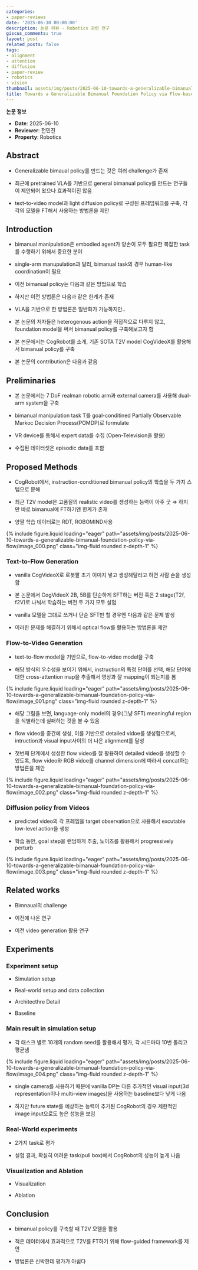 ```yaml
---
categories:
- paper-reviews
date: '2025-06-10 00:00:00'
description: 논문 리뷰 - Robotics 관련 연구
giscus_comments: true
layout: post
related_posts: false
tags:
- alignment
- attention
- diffusion
- paper-review
- robotics
- vision
thumbnail: assets/img/posts/2025-06-10-towards-a-generalizable-bimanual-foundation-policy-via-flow/thumbnail.jpg
title: Towards a Generalizable Bimanual Foundation Policy via Flow-based Video Prediction
---
```


**논문 정보**
- **Date**: 2025-06-10
- **Reviewer**: 전민진
- **Property**: Robotics

## Abstract

- Generalizable bimaual policy를 만드는 것은 여러 challenge가 존재

- 최근에 pretrained VLA를 기반으로 general bimanual policy를 만드는 연구들이 제안되어 왔으나 효과적이진 않음

- text-to-video model과 light diffusion policy로 구성된 프레임워크를 구축, 각각의 모델을 FT해서 사용하는 방법론을 제안

## Introduction

- bimanual manipulation은 embodied agent가 양손이 모두 필요한 복잡한 task를 수행하기 위해서 중요한 분야

- single-arm manupulation과 달리, bimanual task의 경우 human-like coordination이 필요

- 이전 bimanual policy는 다음과 같은 방법으로 학습

- 하지만 이전 방법론은 다음과 같은 한계가 존재

- VLA을 기반으로 한 방법론은 일반화가 가능하지만..

- 본 논문의 저자들은 heterogenous action을 직접적으로 다루지 않고, foundation model을 써서 bimanual policy를 구축해보고자 함

- 본 논문에서는 CogRobot를 소개, 기존 SOTA T2V model CogVideoX를 활용해서 bimanual policy를 구축

- 본 논문의 contribution은 다음과 같음

## Preliminaries

- 본 논문에서는 7 DoF realman robotic arm과 external camera를 사용해 dual-arm system을 구축

- bimanual manipulation task T를 goal-conditined Partially Observable Markoc Decision Process(POMDP)로 formulate

- VR device를 통해서 expert data를 수집 (Open-Television을 활용)

- 수집된 데이터셋은 episodic data를 포함

## Proposed Methods

- CogRobot에서, instruction-conditioned bimanual policy의 학습을 두 가지 스텝으로 분해

- 최근 T2V model은 고품질의 realistic video를 생성하는 능력이 아주 굿 ⇒ 하지만 바로 bimanual에 FT하기엔 한계가 존재

- 양팔 학습 데이터로는 RDT, ROBOMIND사용

{% include figure.liquid loading="eager" path="assets/img/posts/2025-06-10-towards-a-generalizable-bimanual-foundation-policy-via-flow/image_000.png" class="img-fluid rounded z-depth-1" %}

### Text-to-Flow Generation

- vanilla CogVideoX로 로봇팔 초기 이미지 넣고 생성해달라고 하면 사람 손을 생성함

- 본 논문에서 CogVideoX 2B, 5B를 단순하게 SFT하는 버전 혹은 2 stage(T2f, f2V)로 나눠서 학습하는 버전 두 가지 모두 실험

- vanilla 모델을 그대로 쓰거나 단순 SFT만 할 경우엔 다음과 같은 문제 발생

- 이러한 문제를 해결하기 위해서 optical flow를 활용하는 방법론을 제안

### Flow-to-Video Generation

- text-to-flow model을 기반으로, flow-to-video model을 구축

- 해당 방식의 우수성을 보이기 위해서, instruction의 특정 단어를 선택, 해당 단어에 대한 cross-attention map을 추출해서 영상과 잘 mapping이 되는지를 봄

{% include figure.liquid loading="eager" path="assets/img/posts/2025-06-10-towards-a-generalizable-bimanual-foundation-policy-via-flow/image_001.png" class="img-fluid rounded z-depth-1" %}

- 해당 그림을 보면, language-only model의 경우(그냥 SFT) meaningful region을 식별하는데 실패하는 것을 볼 수 있음

- flow video를 중간에 생성, 이를 기반으로  detailed vidoe를 생성함으로써, intruction과 visual input사이의 더 나은 alignment를 달성

- 첫번째 단계에서 생성한 flow video를 잘 활용하여 detailed video를 생성할 수 있도록, flow video와 RGB vidoe를 channel dimension에 따라서 concat하는 방법론을 제안 

{% include figure.liquid loading="eager" path="assets/img/posts/2025-06-10-towards-a-generalizable-bimanual-foundation-policy-via-flow/image_002.png" class="img-fluid rounded z-depth-1" %}

### Diffusion policy from Videos

- predicted video의 각 프레임을 target observation으로 사용해서 excutable low-level action을 생성

- 학습 동안, goal step을 랜덤하게 추출, 노이즈를 활용해서 progressively perturb

{% include figure.liquid loading="eager" path="assets/img/posts/2025-06-10-towards-a-generalizable-bimanual-foundation-policy-via-flow/image_003.png" class="img-fluid rounded z-depth-1" %}

## Related works

- Bimnaual의 challenge

- 이전에 나온 연구

- 이전 video generation 활용 연구

## Experiments

### Experiment setup

- Simulation setup

- Real-world setup and data collection

- Architecthre Detail

- Baseline

### Main result in simulation setup

- 각 태스크 별로 10개의 random seed를 활용해서 평가, 각 시드마다 10번 돌리고 평균냄

{% include figure.liquid loading="eager" path="assets/img/posts/2025-06-10-towards-a-generalizable-bimanual-foundation-policy-via-flow/image_004.png" class="img-fluid rounded z-depth-1" %}

- single camera를 사용하기 때문에 vanilla DP는 다른 추가적인 visual input(3d representation이나 multi-view images)을 사용하는 baseline보다 낮게 나옴

- 하지만 future state를 예상하는 능력이 추가된 CogRobot의 경우 제한적인 image input으로도 높은 성능을 보임

### Real-World experiments

- 2가지 task로 평가

- 실험 결과, 확실히 어려운 task(pull box)에서 CogRobot의 성능이 높게 나옴

### Visualization and Ablation

- Visualization

- Ablation

## Conclusion

- bimanual policy를 구축할 때 T2V 모델을 활용

- 적은 데이터에서 효과적으로 T2V를 FT하기 위해 flow-guided framework를 제안

- 방법론은 신박한데 평가가 아쉽다
